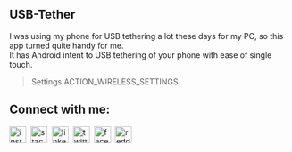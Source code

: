 ## USB-Tether
I was using my phone for USB tethering a lot these days for my PC, so this app turned quite handy for me.  
It has Android intent to USB tethering of your phone with ease of single touch.  
      
> Settings.ACTION_WIRELESS_SETTINGS


## Connect with me:  
<a href="https://instagram.com/p4v4n" target="blank"><img align="center" src="https://github.com/pavanpatil45/pavanpatil45/blob/main/connect with me/insta.png" alt="instagram" width="30" /></a>&nbsp;
<a href="https://stackoverflow.com/users/14926087/pavan-patil?tab=profile " target="blank"><img align="center" src="https://github.com/pavanpatil45/pavanpatil45/blob/main/connect with me/stack.svg" alt="stack-overflow" height="30" width="30" /></a>&nbsp;
<a href="https://linkedin.com/in/pavan-patil-445a33150" target="blank"><img align="center" src="https://github.com/pavanpatil45/pavanpatil45/blob/main/connect with me/linkedin.webp" alt="linkedin" height="30" width="30" /></a>&nbsp;
<a href="https://twitter.com/pavanpatil45" target="blank"><img align="center" src="https://github.com/pavanpatil45/pavanpatil45/blob/main/connect with me/twitter.png" alt="twitter" width="30" /></a>&nbsp;
<a href="https://facebook.com/pavanpatil450" target="blank"><img align="center" src="https://github.com/pavanpatil45/pavanpatil45/blob/main/connect with me/facebook.webp" alt="facebook" height="30" width="30" /></a>&nbsp;
<a href="https://www.reddit.com/user/p4v4n_45" target="blank"><img align="center" src="https://github.com/pavanpatil45/pavanpatil45/blob/main/connect with me/reddit.svg" alt="reddit" width="30" /></a>&nbsp;
